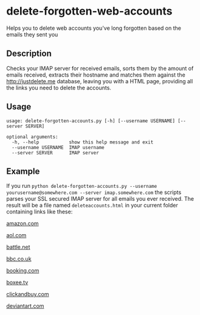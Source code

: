 delete-forgotten-web-accounts
=============================

Helps you to delete web accounts you've long forgotten based on the emails they sent you

Description
-----------
Checks your IMAP server for received emails, sorts them by the amount of emails received, extracts their hostname and matches them against the http://justdelete.me database, leaving you with a HTML page, providing all the links you need to delete the accounts.

Usage
-----

	usage: delete-forgotten-accounts.py [-h] [--username USERNAME] [--server SERVER]

	optional arguments:
	  -h, --help           show this help message and exit
	  --username USERNAME  IMAP username
	  --server SERVER      IMAP server

Example
-------

If you run `python delete-forgotten-accounts.py --username yourusername@somewhere.com --server imap.somewhere.com` the scripts parses your SSL secured IMAP server for all emails you ever received. The result will be a file named `deleteaccounts.html` in your current folder containing links like these:

[amazon.com](https://www.amazon.com/gp/help/customer/contact-us/ref=cu_cf_email?ie=UTF8&mode=email#a)

[aol.com](http://cancel.aol.com)

[battle.net](https://eu.battle.net/support/en/ticket/submit)

[bbc.co.uk](https://ssl.bbc.co.uk/id/settings/delete)

[booking.com](https://secure.booking.com/login.en-us.html?tmpl=profile/delete_account)

[boxee.tv](http://bbx.boxee.tv/user/delete)

[clickandbuy.com](https://customer.eu.clickandbuy.com/surfer/spring/settings-terminateaccount-flow)

[deviantart.com](https://www.deviantart.com/settings/deactivation)

